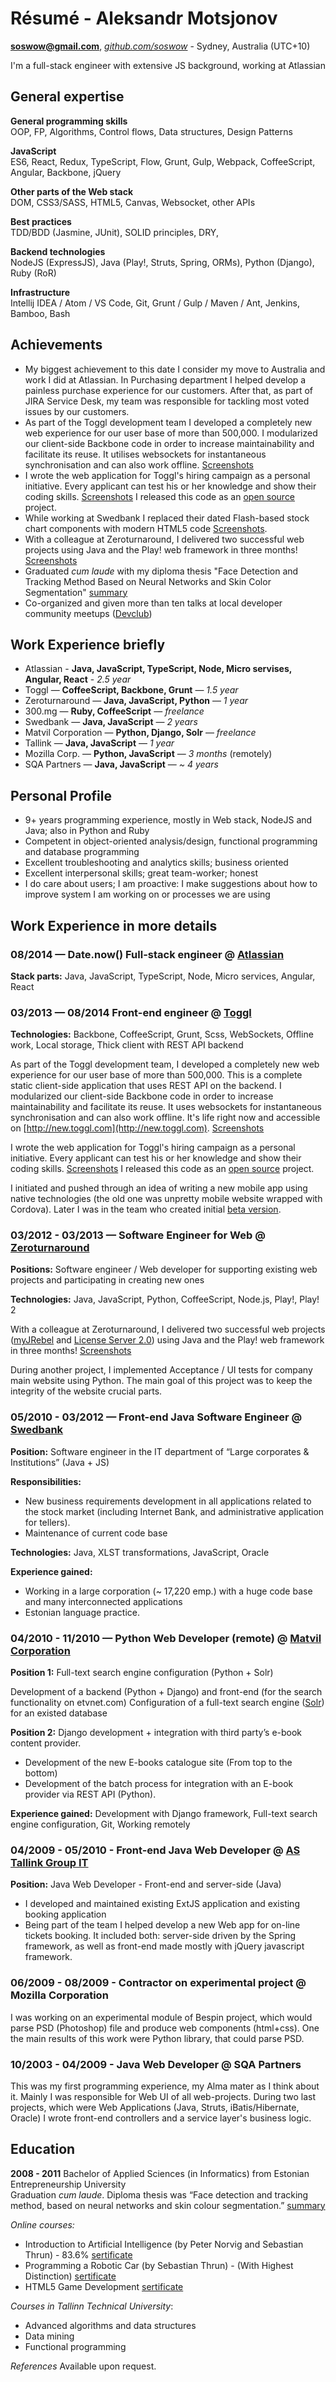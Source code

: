 <script>
//This is 3 lines to generate PDF from print.
var article = $("article").detach();
$(".site > .container").empty().append(article);
$(".site-footer, .pagehead, .header").remove();
window.print();
</script>

Résumé - Aleksandr Motsjonov
======================
**soswow@gmail.com**, [*github.com/soswow*](http://github.com/soswow) - Sydney, Australia (UTC+10)

I'm a full-stack engineer with extensive JS background, working at Atlassian<br/>

General expertise
----------------------
**General programming skills** <br/>
OOP, FP, Algorithms, Control flows, Data structures, Design Patterns

**JavaScript** <br/>
ES6, React, Redux, TypeScript, Flow, Grunt, Gulp, Webpack, CoffeeScript, Angular, Backbone, jQuery

**Other parts of the Web stack** <br/>
DOM, CSS3/SASS, HTML5, Canvas, Websocket, other APIs

**Best practices** <br/>
TDD/BDD (Jasmine, JUnit), SOLID principles, DRY, 

**Backend technologies** <br/>
NodeJS (ExpressJS), Java (Play!, Struts, Spring, ORMs), Python (Django), Ruby (RoR)

**Infrastructure** <br/>
Intellij IDEA / Atom / VS Code, Git, Grunt / Gulp / Maven / Ant, Jenkins, Bamboo, Bash


Achievements
----------------------
* My biggest achievement to this date I consider my move to Australia and work I did at Atlassian. In Purchasing department I helped develop a painless purchase experience for our customers. After that, as part of JIRA Service Desk, my team was responsible for tackling most voted issues by our customers.
* As part of the Toggl development team I developed a completely new web experience for our user base of more than 500,000. 
I modularized our client-side Backbone code in order to increase maintainability and facilitate its reuse. 
It utilises websockets for instantaneous synchronisation and can also work offline. [Screenshots](http://goo.gl/ock3gT)
* I wrote the web application for Toggl's hiring campaign as a personal initiative. 
Every applicant can test his or her knowledge and show their coding skills. [Screenshots](http://goo.gl/6aTWse) I released this code as an [open source](https://github.com/soswow/lobzik) project.
* While working at Swedbank I replaced their dated Flash-based stock chart components with modern HTML5 code [Screenshots](http://goo.gl/yI68vj).
* With a colleague at Zeroturnaround, I delivered two successful web projects using Java and the Play! web framework in three months! [Screenshots](http://goo.gl/NW71iC)
* Graduated *cum laude* with my diploma thesis "Face Detection and Tracking Method Based on Neural Networks and Skin Color Segmentation" [summary](http://goo.gl/5D2097)
* Co-organized and given more than ten talks at local developer community meetups ([Devclub](http://www.devclub.eu/people/))


Work Experience briefly
----------------------
* Atlassian       - **Java, JavaScript, TypeScript, Node, Micro servises, Angular, React** - *2.5 year*
* Toggl           — **CoffeeScript, Backbone, Grunt** — *1.5 year*
* Zeroturnaround  — **Java, JavaScript, Python** — *1 year*
* 300.mg          — **Ruby, CoffeeScript** — *freelance*
* Swedbank        — **Java, JavaScript** — *2 years*
* Matvil Corporation — **Python, Django, Solr** — *freelance*
* Tallink         — **Java, JavaScript** — *1 year*
* Mozilla Corp.   — **Python, JavaScript** — *3 months* (remotely)
* SQA Partners    — **Java, JavaScript** — *~ 4 years*


Personal Profile
----------------------
* 9+ years programming experience, mostly in Web stack, NodeJS and Java; also in Python and Ruby
* Competent in object-oriented analysis/design, functional programming and database programming
* Excellent troubleshooting and analytics skills; business oriented
* Excellent interpersonal skills; great team-worker; honest
* I do care about users; I am proactive: I make suggestions about how to improve system I am working on or processes we are using


Work Experience in more details
----------------------
### 08/2014 — Date.now() Full-stack engineer @ [Atlassian](https://www.atlassian.com)

**Stack parts:**
Java, JavaScript, TypeScript, Node, Micro services, Angular, React

### 03/2013 — 08/2014 Front-end engineer @ [Toggl](http://toggl.com)

**Technologies:**
Backbone, CoffeeScript, Grunt, Scss, WebSockets, Offline work, Local storage, Thick client with REST API backend

As part of the Toggl development team, I developed a completely new web experience for our user base of more than 500,000. 
This is a complete static client-side application that uses REST API on the backend. 
I modularized our client-side Backbone code in order to increase maintainability and facilitate its reuse. 
It uses websockets for instantaneous synchronisation and can also work offline. It's life right now and accessible on [http://new.toggl.com](http://new.toggl.com). [Screenshots](http://goo.gl/ock3gT)

I wrote the web application for Toggl's hiring campaign as a personal initiative. 
Every applicant can test his or her knowledge and show their coding skills. [Screenshots](http://goo.gl/6aTWse) I released this code as an [open source](https://github.com/soswow/lobzik) project.

I initiated and pushed through an idea of writing a new mobile app using native technologies (the old one was unpretty mobile website wrapped with Cordova). Later I was in the team who created initial [beta version](http://blog.toggl.com/2014/03/new-android-app-sneak-peek-call-beta-testers/).

### 03/2012 - 03/2013 — Software Engineer for Web @ [Zeroturnaround](http://zeroturnaround.com)

**Positions:**
Software engineer / Web developer for supporting existing web projects and participating in creating new ones

**Technologies:**
Java, JavaScript, Python, CoffeeScript, Node.js, Play!, Play! 2

With a colleague at Zeroturnaround, I delivered two successful web projects 
([myJRebel](http://my.jrebel.com) and [License Server 2.0](http://goo.gl/BvPfJ5)) using Java and the Play! web framework in three months! [Screenshots](http://goo.gl/NW71iC)

During another project, I implemented Acceptance / UI tests for company main website using Python. 
The main goal of this project was to keep the integrity of the website crucial parts.


### 05/2010 - 03/2012 — Front-end Java Software Engineer @ [Swedbank](https://www.swedbank.ee)

**Position:**
Software engineer in the IT department of “Large corporates & Institutions” (Java + JS)

**Responsibilities:**
* New business requirements development in all applications related to the stock market (including Internet Bank, and administrative application for tellers).
* Maintenance of current code base

**Technologies:** Java, XLST transformations, JavaScript, Oracle

**Experience gained:**
* Working in a large corporation (~ 17,220 emp.) with a huge code base and many interconnected applications
* Estonian language practice.


### 04/2010 - 11/2010 — Python Web Developer (remote) @ [Matvil Corporation](http://matvil.com/)

**Position 1:**
Full-text search engine configuration (Python + Solr)

Development of a backend (Python + Django) and front-end (for the search functionality on etvnet.com)
Configuration of a full-text search engine ([Solr](http://lucene.apache.org/solr/)) for an existed database

**Position 2:**
Django development + integration with third party’s e-book content provider.

* Development of the new E-books catalogue site (From top to the bottom)
* Development of the batch process for integration with an E-book provider via REST API  (Python).

**Experience gained:**
Development with Django framework, Full-text search engine configuration, Git, Working remotely


### 04/2009 - 05/2010 - Front-end Java Web Developer @ [AS Tallink Group IT](https://booking.tallink.com)
**Position:**
Java Web Developer - Front-end and server-side (Java)

* I developed and maintained existing ExtJS application and existing booking application
* Being part of the team I helped develop a new Web app for on-line tickets booking. It included both: server-side driven by the Spring framework, as well as front-end made mostly with jQuery javascript framework.


### 06/2009 - 08/2009 - Contractor on experimental project @ Mozilla Corporation
I was working on an experimental module of Bespin project, which would parse PSD (Photoshop) file and produce web components (html+css). One the main results of this work were Python library, that could parse PSD.


### 10/2003 - 04/2009 - Java Web Developer @ SQA Partners
This was my first programming experience, my Alma mater as I think about it. Mainly I was responsible for Web UI of all web-projects. During two last projects, which were Web Applications (Java, Struts, iBatis/Hibernate, Oracle) I wrote front-end controllers and a service layer's business logic.


Education
----------------------
**2008 - 2011** Bachelor of Applied Sciences (in Informatics) from Estonian Entrepreneurship University<br/>
Graduation *cum laude*. Diploma thesis was “Face detection and tracking method, based on neural networks and skin colour segmentation.” [summary](http://goo.gl/5D2097)

*Online courses:*
* Introduction to Artificial Intelligence (by Peter Norvig and Sebastian Thrun) - 83.6% [sertificate](http://goo.gl/mrhvJf)
* Programming a Robotic Car (by Sebastian Thrun) - (With Highest Distinction) [sertificate](http://goo.gl/NDRq9C)
* HTML5 Game Development [sertificate](http://goo.gl/xeMs8G)

*Courses in Tallinn Technical University*:
* Advanced algorithms and data structures
* Data mining
* Functional programming


*References*
Available upon request.
